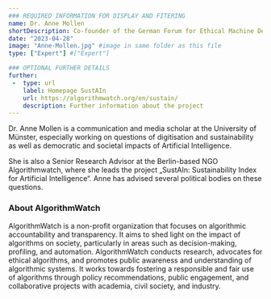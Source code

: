 ```yaml
---
### REQUIRED INFORMATION FOR DISPLAY AND FITERING
name: Dr. Anne Mollen
shortDescription: Co-founder of the German Forum for Ethical Machine Decision Making
date: "2023-04-28"
image: "Anne-Mollen.jpg" #image in same folder as this file
type: ["Expert"] #["Expert"]

### OPTIONAL FURTHER DETAILS
further:
 -  type: url
    label: Homepage SustAIn
    url: https://algorithmwatch.org/en/sustain/
    description: Further information about the project
---
```


Dr. Anne Mollen is a communication and media scholar at the University of Münster, especially working on questions of digitisation and sustainability as well as democratic and societal impacts of Artificial Intelligence. 

She is also a Senior Research Advisor at the Berlin-based NGO Algorithmwatch, where she leads the project „SustAIn: Sustainability Index for Artificial Intelligence“. Anne has advised several political bodies on these questions.

### About AlgorithmWatch

AlgorithmWatch is a non-profit organization that focuses on algorithmic accountability and transparency. It aims to shed light on the impact of algorithms on society, particularly in areas such as decision-making, profiling, and automation. AlgorithmWatch conducts research, advocates for ethical algorithms, and promotes public awareness and understanding of algorithmic systems. It works towards fostering a responsible and fair use of algorithms through policy recommendations, public engagement, and collaborative projects with academia, civil society, and industry.